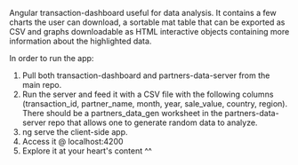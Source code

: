 Angular transaction-dashboard useful for data analysis. It contains a few charts the user can download, a sortable mat table that can be exported as CSV and graphs downloadable as HTML interactive objects containing more information about the highlighted data. 

In order to run the app:
1. Pull both transaction-dashboard and partners-data-server from the main repo.
2. Run the server and feed it with a CSV file with the following columns (transaction_id, partner_name, month, year, sale_value, country, region). There should be a partners_data_gen worksheet in the partners-data-server repo that allows one to generate random data to analyze.
3. ng serve the client-side app.
4. Access it @ localhost:4200
5. Explore it at your heart's content ^^
